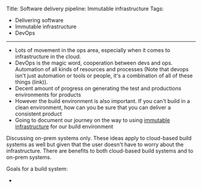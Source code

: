 Title: Software delivery pipeline: Immutable infrastructure
Tags:
  - Delivering software
  - Immutable infrastructure
  - DevOps
---


- Lots of movement in the ops area, especially when it comes to infrastructure in the cloud.
- DevOps is the magic word, cooperation between devs and ops. Automation of all kinds of resources and processes (Note that devops isn't just automation or tools or people, it's a
combination of all of these things (link)).
- Decent amount of progress on generating the test and productions environments for products
- However the build environment is also important. If you can't build in a clean environment, how can you be sure that you can deliver a consistent product
- Going to document our journey on the way to using [immutable infrastructure](https://thenewstack.io/a-brief-look-at-immutable-infrastructure-and-why-it-is-such-a-quest/) for our build environment

Discussing on-prem systems only. These ideas apply to cloud-based build systems as well
but given that the user doesn't have to worry about the infrastructure.
There are benefits to both cloud-based build systems and to on-prem systems.

Goals for a build system:

-

